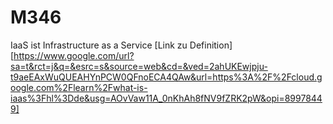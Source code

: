 # M346

IaaS ist Infrastructure as a Service [Link zu Definition][https://www.google.com/url?sa=t&rct=j&q=&esrc=s&source=web&cd=&ved=2ahUKEwjpju-t9aeEAxWuQUEAHYnPCW0QFnoECA4QAw&url=https%3A%2F%2Fcloud.google.com%2Flearn%2Fwhat-is-iaas%3Fhl%3Dde&usg=AOvVaw11A_0nKhAh8fNV9fZRK2pW&opi=89978449]